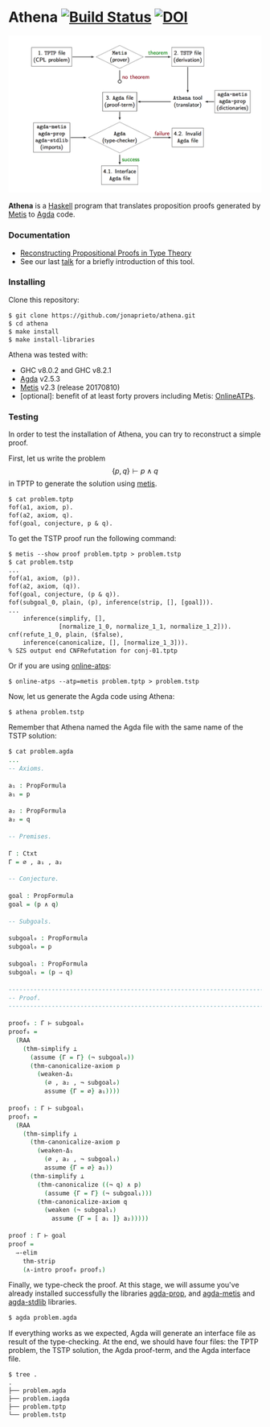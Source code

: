 # Athena [![Build Status](https://travis-ci.org/jonaprieto/athena.svg?branch=master)](https://travis-ci.org/jonaprieto/athena) [![DOI](https://zenodo.org/badge/85713337.svg)](https://zenodo.org/badge/latestdoi/85713337)

![diagram]

**Athena** is a [Haskell][haskell] program that translates
proposition proofs generated by [Metis][metis] to [Agda][agda] code.

### Documentation

* [Reconstructing Propositional Proofs in Type Theory](https://github.com/jonaprieto/athena/files/1425065/Prieto-Cubides.-.2017.-.Reconstructing.Propositional.Proofs.in.Type.Theory.pdf)
* See our last [talk](https://github.com/jonaprieto/athena/raw/master/slides/Jonathan-Proof-Reconstruction.pdf) for a briefly introduction of this tool.

### Installing

Clone this repository:

```
$ git clone https://github.com/jonaprieto/athena.git
$ cd athena
$ make install
$ make install-libraries
```

Athena was tested with:

* GHC v8.0.2 and GHC v8.2.1
* [Agda][agda] v2.5.3
* [Metis][metis] v2.3 (release 20170810)
* \[optional\]: benefit of at least forty provers including Metis: [OnlineATPs][online-atps].

### Testing

In order to test the installation of Athena, you can try to reconstruct a simple proof.

First, let us write the problem $$\{ p , q\} \vdash p \wedge q$$ in TPTP to generate the solution using [metis].

```
$ cat problem.tptp
fof(a1, axiom, p).
fof(a2, axiom, q).
fof(goal, conjecture, p & q).
```

To get the TSTP proof run the following command:

```
$ metis --show proof problem.tptp > problem.tstp
$ cat problem.tstp
...
fof(a1, axiom, (p)).
fof(a2, axiom, (q)).
fof(goal, conjecture, (p & q)).
fof(subgoal_0, plain, (p), inference(strip, [], [goal])).
...
    inference(simplify, [],
              [normalize_1_0, normalize_1_1, normalize_1_2])).
cnf(refute_1_0, plain, ($false),
    inference(canonicalize, [], [normalize_1_3])).
% SZS output end CNFRefutation for conj-01.tptp
```

Or if you are using [online-atps]:

```
$ online-atps --atp=metis problem.tptp > problem.tstp
```

Now, let us generate the Agda code using Athena:

```
$ athena problem.tstp
```

Remember that Athena named the Agda file with the same name of the TSTP solution:

```agda
$ cat problem.agda
...
-- Axioms.

a₁ : PropFormula
a₁ = p

a₂ : PropFormula
a₂ = q

-- Premises.

Γ : Ctxt
Γ = ∅ , a₁ , a₂

-- Conjecture.

goal : PropFormula
goal = (p ∧ q)

-- Subgoals.

subgoal₀ : PropFormula
subgoal₀ = p

subgoal₁ : PropFormula
subgoal₁ = (p ⇒ q)

------------------------------------------------------------------------------
-- Proof.
------------------------------------------------------------------------------

proof₀ : Γ ⊢ subgoal₀
proof₀ =
  (RAA
    (thm-simplify ⊥
      (assume {Γ = Γ} (¬ subgoal₀))
      (thm-canonicalize-axiom p
        (weaken-Δ₁
          (∅ , a₂ , ¬ subgoal₀)
          assume {Γ = ∅} a₁))))

proof₁ : Γ ⊢ subgoal₁
proof₁ =
  (RAA
    (thm-simplify ⊥
      (thm-canonicalize-axiom p
        (weaken-Δ₁
          (∅ , a₂ , ¬ subgoal₁)
          assume {Γ = ∅} a₁))
      (thm-simplify ⊥
        (thm-canonicalize ((¬ q) ∧ p)
          (assume {Γ = Γ} (¬ subgoal₁)))
        (thm-canonicalize-axiom q
          (weaken (¬ subgoal₁)
            assume {Γ = [ a₁ ]} a₂)))))

proof : Γ ⊢ goal
proof =
  ⇒-elim
    thm-strip
    (∧-intro proof₀ proof₁)
```

Finally, we type-check the proof. At this stage, we will assume
you've already installed successfully the libraries [agda-prop], and [agda-metis] and [agda-stdlib] libraries.

```agda
$ agda problem.agda
```

If everything works as we expected, Agda will generate
an interface file as result of the type-checking. At the end, we should have four files: the TPTP problem, the TSTP solution, the Agda proof-term, and the Agda interface file.

```
$ tree .
.
├── problem.agda
├── problem.iagda
├── problem.tptp
└── problem.tstp
```


[diagram]: https://raw.githubusercontent.com/jonaprieto/athena/master/slides/diagram.png
[haskell]: http://www.haskell.org
[tstp]:    http://www.cs.miami.edu/~tptp/TPTP/QuickGuide/
[metis]:   http://github.com/gilith/metis
[agda]:    http://github.com/agda/agda
[agda-prop]: http://github.com/jonaprieto/agda-prop
[agda-metis]: http://github.com/jonaprieto/agda-metis
[agda-stdlib]: http://github.com/agda/agda-stdlib
[online-atps]: http://github.com/jonaprieto/online-atps
